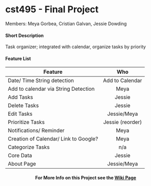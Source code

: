 # cst495 - Final Project

Members: Meya Gorbea, Cristian Galvan, Jessie Dowding

#### Short Description
Task organizer; integrated with calendar, organize tasks by priority

#### Feature List

| Feature        | Who         | 
| ------------- |:-------------:|
|  Date/ Time String detection    |   Add to Calendar   |
|  Add to calendar via String Detection    |   Meya    |
|  Add Tasks    |  Jessie  |
|  Delete Tasks    |  Jessie     |
|  Edit Tasks    |   Jessie/Meya    |
|  Prioritize Tasks    |   Jessie (reorder)    |
|  Notifications/ Reminder    |    Meya   |
|  Creation of Calendar/ Link to Google?    |    Meya   |
|  Categorize Tasks    |    n/a   |
|  Core Data   |  Jessie |
|  About Page  |  Jessie/Meya |



<h4 align="center"> For More Info on this Project see the <a href="https://github.com/JessDF/cst495_FinalProject/wiki">Wiki Page</a> </h4>




